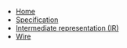
* [Home](/)
* [Specification](specification.md)
* [Intermediate representation (IR)](intermediate_representation.md)
* [Wire](wire.md)
